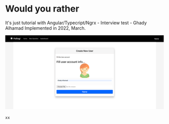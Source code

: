 <h1>Would you rather</h1> 
 
It's just tutorial with Angular/Typecript/Ngrx - Interview test - Ghady Alhamad
Implemented in 2022, March.

![Wouldyourather](https://raw.githubusercontent.com/GhadyAlhamad/wouldyourather/main/src/assets/screenshots/1.PNG)
 
<code>xx</code>
